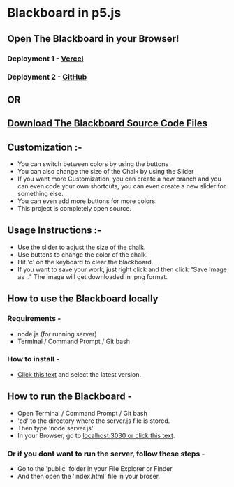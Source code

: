 # Blackboard in p5.js 

## Open The Blackboard in your Browser!
### Deployment 1 - [Vercel](https://blackboard.vercel.app/) 
### Deployment 2 - [GitHub](https://samyakbambole.github.io/p5.js-Blackboard/public/index.html)

## OR

## [Download The Blackboard Source Code Files](https://github.com/samyakbambole/p5.js-Blackboard/releases)

## Customization :- 
* You can switch between colors by using the buttons 
* You can also change the size of the Chalk by using the Slider 
* If you want more Customization, you can create a new branch and you can even code your own shortcuts, you can even create a new slider for something else.
* You can even add more buttons for more colors.  
* This project is completely open source. 

## Usage Instructions :- 
* Use the slider to adjust the size of the chalk. 
* Use buttons to change the color of the chalk. 
* Hit 'c' on the keyboard to clear the blackboard. 
* If you want to save your work, just right click and then click "Save Image as .." The image will get downloaded in .png format. 

## How to use the Blackboard locally 

### Requirements - 
* node.js (for running server)
* Terminal / Command Prompt / Git bash 

### How to install - 
* [Click this text](https://github.com/samyakbambole/p5.js-Blackboard/releases) and select the latest version. 

## How to run the Blackboard - 
* Open Terminal / Command Prompt / Git bash
* 'cd' to the directory where the server.js file is stored. 
* Then type 'node server.js'
* In your Browser, go to [localhost:3030 or click this text](http://localhost:3030). 

### Or if you dont want to run the server, follow these steps - 
* Go to the 'public' folder in your File Explorer or Finder
* And then open the 'index.html' file in your broser. 
